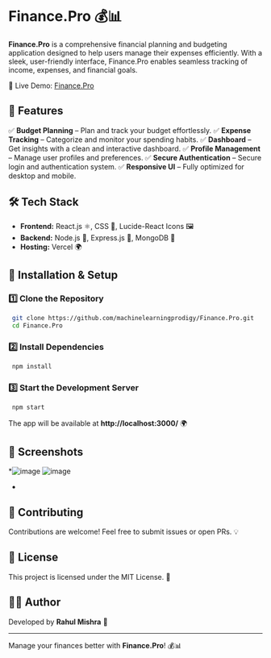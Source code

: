 # Finance.Pro 💰📊

**Finance.Pro** is a comprehensive financial planning and budgeting application designed to help users manage their expenses efficiently. With a sleek, user-friendly interface, Finance.Pro enables seamless tracking of income, expenses, and financial goals.

🚀 Live Demo: [Finance.Pro](https://finance-pro-xi.vercel.app/)

## 🌟 Features

✅ **Budget Planning** – Plan and track your budget effortlessly.
✅ **Expense Tracking** – Categorize and monitor your spending habits.
✅ **Dashboard** – Get insights with a clean and interactive dashboard.
✅ **Profile Management** – Manage user profiles and preferences.
✅ **Secure Authentication** – Secure login and authentication system.
✅ **Responsive UI** – Fully optimized for desktop and mobile.

## 🛠️ Tech Stack

- **Frontend:** React.js ⚛️, CSS 🎨, Lucide-React Icons 🖼️
- **Backend:** Node.js 🌿, Express.js 🚀, MongoDB 🍃
- **Hosting:** Vercel 🌍

## 🎯 Installation & Setup

### 1️⃣ Clone the Repository
```bash
 git clone https://github.com/machinelearningprodigy/Finance.Pro.git
 cd Finance.Pro
```

### 2️⃣ Install Dependencies
```bash
 npm install
```

### 3️⃣ Start the Development Server
```bash
 npm start
```

The app will be available at **http://localhost:3000/** 🌍

## 📸 Screenshots

*![image](https://github.com/user-attachments/assets/472cf7ee-ee2a-4fb5-8b8a-b473b86f2829)
![image](https://github.com/user-attachments/assets/f4990361-a81d-4883-a57a-a7b4f1afe226)

*

## 🤝 Contributing
Contributions are welcome! Feel free to submit issues or open PRs. 💡

## 📜 License
This project is licensed under the MIT License. 📝

## 👨‍💻 Author
Developed by **Rahul Mishra** 🚀

---

Manage your finances better with **Finance.Pro**! 💰📊

